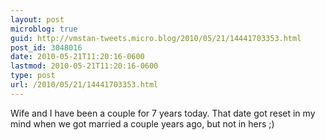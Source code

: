 ```yaml
---
layout: post
microblog: true
guid: http://vmstan-tweets.micro.blog/2010/05/21/14441703353.html
post_id: 3048016
date: 2010-05-21T11:20:16-0600
lastmod: 2010-05-21T11:20:16-0600
type: post
url: /2010/05/21/14441703353.html
---
```

Wife and I have been a couple for 7 years today. That date got reset in my mind when we got married a couple years ago, but not in hers ;)
